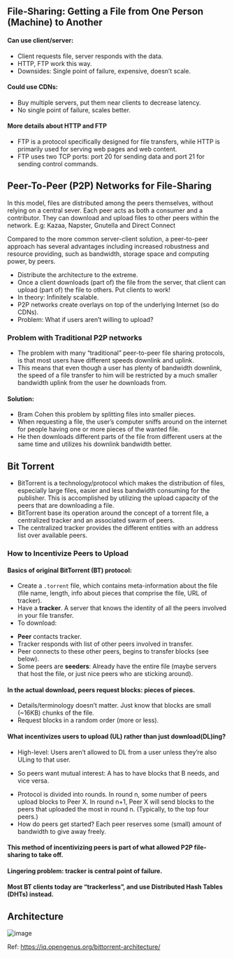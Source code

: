 ## File-Sharing: Getting a File from One Person (Machine) to Another
#### Can use client/server:
* Client requests file, server responds with the data.
* HTTP, FTP work this way.
* Downsides: Single point of failure, expensive, doesn’t scale.
#### Could use CDNs:
* Buy multiple servers, put them near clients to decrease latency.
* No single point of failure, scales better.

#### More details about HTTP and FTP
- FTP is a protocol specifically designed for file transfers, while HTTP is primarily used for serving web pages and web content.
- FTP uses two TCP ports: port 20 for sending data and port 21 for sending control commands.


## Peer-To-Peer (P2P) Networks for File-Sharing

In this model, files are distributed among the peers themselves, without relying on a central sever. 
Each peer acts as both a consumer and a contributor. They can download and upload files to other peers within the network. 
E.g: Kazaa, Napster, Gnutella and Direct Connect

Compared to the more common server-client solution, a peer-to-peer approach has
several advantages including increased robustness and resource providing, such as bandwidth,
storage space and computing power, by peers.

* Distribute the architecture to the extreme.
* Once a client downloads (part of) the file from the server, that client can upload (part of) the file to others. Put clients to work!
* In theory: Infinitely scalable.
* P2P networks create overlays on top of the underlying Internet (so do CDNs).
* Problem: What if users aren’t willing to upload?

### Problem with Traditional P2P networks

* The problem with many “traditional” peer-to-peer file sharing protocols, is that most users have different speeds downlink and uplink.
* This means that even though a user has plenty of bandwidth downlink, the speed of a file transfer to him will be
restricted by a much smaller bandwidth uplink from the user he downloads from.
#### Solution:
* Bram Cohen this problem by splitting files into smaller pieces.
* When requesting a file, the user’s computer sniffs around on the internet for people having one or more pieces of the wanted file.
* He then downloads different parts of the file from different users at the same time and utilizes his downlink
bandwidth better.

## Bit Torrent

* BitTorrent is a technology/protocol which makes the distribution of files, especially large
files, easier and less bandwidth consuming for the publisher. This is accomplished by utilizing the upload capacity of the peers that are downloading a file. 
* BitTorrent base its operation around the concept of a torrent file, a centralized tracker and an associated
swarm of peers. 
* The centralized tracker provides the different entities with an address list
over available peers.

### How to Incentivize Peers to Upload
#### Basics of original BitTorrent (BT) protocol:
* Create a `.torrent` file, which contains meta-information about the file (file name, length, info about pieces that comprise the file, URL of tracker).
* Have a **tracker**. A server that knows the identity of all the peers involved in your file transfer.
* To download:
 - **Peer** contacts tracker.
 - Tracker responds with list of other peers involved in transfer.
 - Peer connects to these other peers, begins to transfer blocks (see below).
 - Some peers are **seeders**: Already have the entire file (maybe servers that host the file, or just nice peers who are sticking around).

#### In the actual download, peers request blocks: pieces of pieces.
* Details/terminology doesn’t matter. Just know that blocks are small (~16KB) chunks of the file.
* Request blocks in a random order (more or less).

#### What incentivizes users to upload (UL) rather than just download(DL)ing?
* High-level: Users aren’t allowed to DL from a user unless they’re also ULing to that user.
 - So peers want mutual interest: A has to have blocks that B needs, and vice versa.
* Protocol is divided into rounds. In round n, some number of peers upload blocks to Peer X. In round n+1, Peer X will send blocks to the peers that uploaded the most in round n. (Typically, to the top four peers.)
* How do peers get started?  Each peer reserves some (small) amount of bandwidth to give away freely.

#### This method of incentivizing peers is part of what allowed P2P file-sharing to take off.
#### Lingering problem: tracker is central point of failure.
#### Most BT clients today are “trackerless”, and use Distributed Hash Tables (DHTs) instead.

## Architecture

![image](https://github.com/remidinishanth/distributed_systems/assets/19663316/9801d540-5f0c-4904-b712-ab0d4a21c019)


Ref: https://iq.opengenus.org/bittorrent-architecture/

